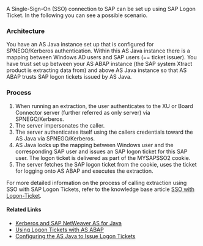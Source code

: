 
A Single-Sign-On (SSO) connection to SAP can be set up using SAP Logon Ticket. In the following you can see a possible scenario.


### Architecture
You have an AS Java instance set up that is configured for SPNEGO/Kerberos authentication. Within this AS Java instance there is a mapping between Windows AD users and SAP users (== ticket issuer).
You have trust set up between your AS ABAP instance (the SAP system Xtract product is extracting data from) and above AS Java instance so that AS ABAP trusts SAP logon tickets issued by AS Java.


### Process
1. When running an extraction, the user authenticates to the XU or Board Connector server (further referred as only server) via SPNEGO/Kerberos.
2. The server impersonates the caller.
3. The server authenticates itself using the callers credentials toward the AS Java via SPNEGO/Kerberos.
4. AS Java looks up the mapping between Windows user and the corresponding SAP user and issues an SAP logon ticket for this SAP user. The logon ticket is delivered as part of the MYSAPSSO2 cookie.
5. The server fetches the SAP logon ticket from the cookie, uses the ticket for logging onto AS ABAP and executes the extraction.

For more detailed information on the process of calling extraction using SSO with SAP Logon Tickets, refer to the knowledge base article [SSO with Logon-Ticket](https://kb.theobald-software.com/xtract-universal/sso-with-logon-ticket).

#### Related Links
* [Kerberos and SAP NetWeaver AS for Java](https://help.sap.com/viewer/8d084639453b41579938aefc0bda7068/2021.001/en-US/4c8a4d292e2849a8b7cbd229be5c94a5.html)
* [Using Logon Tickets with AS ABAP](https://help.sap.com/viewer/8d084639453b41579938aefc0bda7068/2021.001/en-US/4a446f50dc3d2baee10000000a421937.html)
* [Configuring the AS Java to Issue Logon Tickets](https://help.sap.com/viewer/8d084639453b41579938aefc0bda7068/2021.001/en-US/4a412251343f2ab1e10000000a42189c.html)
